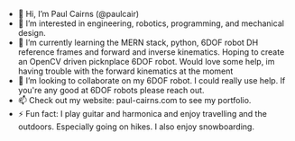- 👋 Hi, I’m Paul Cairns (@paulcair)
- 👀 I’m interested in engineering, robotics, programming, and mechanical design.
- 🌱 I’m currently learning the MERN stack, python, 6DOF robot DH reference frames and forward and inverse kinematics. Hoping to create an OpenCV driven picknplace 6DOF robot. Would love some help, im having trouble with the forward kinematics at the moment
- 💞️ I’m looking to collaborate on my 6DOF robot. I could really use help. If you're any good at 6DOF robots please reach out.
- 📫 Check out my website: paul-cairns.com to see my portfolio.
- ⚡ Fun fact: I play guitar and harmonica and enjoy travelling and the outdoors. Especially going on hikes. I also enjoy snowboarding.
<!---
paulcair/paulcair is a ✨ special ✨ repository because its `README.md` (this file) appears on your GitHub profile.
You can click the Preview link to take a look at your changes.
--->
